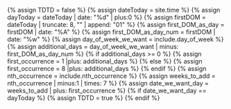 {% assign TDTD = false %}
{% assign dateToday = site.time %}
{% assign dayToday = dateToday | date: "%d" | plus:0 %}
{% assign firstDOM = dateToday | truncate: 8, "" | append: "01"  %}
{% assign first_DOM_as_day = firstDOM | date: "%A" %}
{% assign first_DOM_as_day_num = firstDOM | date: "%w" %}
{% assign day_of_week_we_want = include.day_of_week  %}
{% assign additional_days = day_of_week_we_want | minus: first_DOM_as_day_num %}
{% if  additional_days >= 0 %}
{% assign first_occurrence = 1 |plus: additional_days %}
{% else %}
{% assign first_occurrence = 8 |plus: additional_days %}
{% endif %}
{% assign nth_occurrence = include.nth_occurrence %}
{% assign weeks_to_add = nth_occurrence | minus:1 | times: 7 %}
{% assign date_we_want_day = weeks_to_add | plus: first_occurrence %}
{% if date_we_want_day == dayToday %}
{% assign TDTD = true %}
{% endif %}